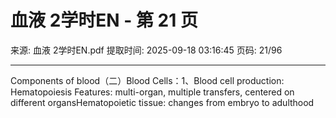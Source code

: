 # 血液 2学时EN - 第 21 页

来源: 血液 2学时EN.pdf
提取时间: 2025-09-18 03:16:45
页码: 21/96

---

Components of blood（二）Blood Cells：1、Blood cell production: Hematopoiesis
Features: multi-organ, multiple transfers, centered on different organsHematopoietic tissue: changes from embryo to adulthood
